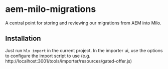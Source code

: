 # aem-milo-migrations
A central point for storing and reviewing our migrations from AEM into Milo. 

## Installation 

Just run `hlx import` in the current project.
In the importer ui, use the options to configure the import script to use (e.g. http://localhost:3001/tools/importer/resources/gated-offer.js)

